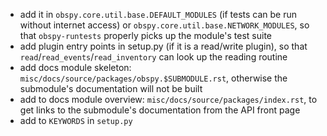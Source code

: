  - add it in `obspy.core.util.base.DEFAULT_MODULES` (if tests can be run without internet access) or `obspy.core.util.base.NETWORK_MODULES`, so that `obspy-runtests` properly picks up the module's test suite
 - add plugin entry points in setup.py (if it is a read/write plugin), so that `read`/`read_events`/`read_inventory` can look up the reading routine
 - add docs module skeleton: `misc/docs/source/packages/obspy.$SUBMODULE.rst`, otherwise the submodule's documentation will not be built
 - add to docs module overview: `misc/docs/source/packages/index.rst`, to get links to the submodule's documentation from the API front page
 - add to `KEYWORDS` in `setup.py`